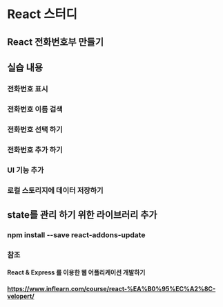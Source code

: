 # React 스터디
## React 전화번호부 만들기

## 실습 내용
### 전화번호 표시
### 전화번호 이름 검색
### 전화번호 선택 하기
### 전화번호 추가 하기
### UI 기능 추가
### 로컬 스토리지에 데이터 저장하기

## state를 관리 하기 위한 라이브러리 추가
### npm install --save react-addons-update


### 참조
#### React & Express 를 이용한 웹 어플리케이션 개발하기
#### https://www.inflearn.com/course/react-%EA%B0%95%EC%A2%8C-velopert/
